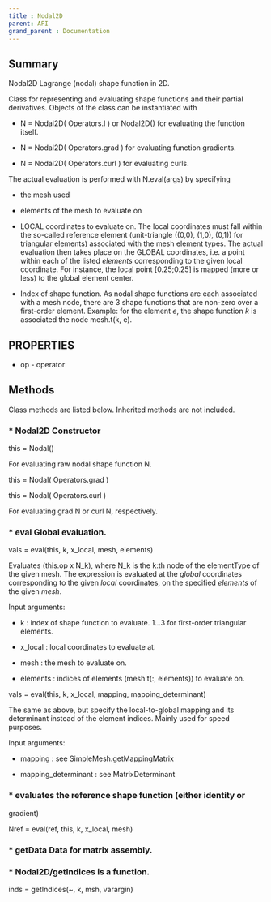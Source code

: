 ```yaml
---
title : Nodal2D
parent: API
grand_parent : Documentation
---
```

## Summary
Nodal2D Lagrange (nodal) shape function in 2D.

Class for representing and evaluating shape functions and their partial derivatives.
Objects of the class can be instantiated with

* N = Nodal2D( Operators.I ) or Nodal2D() for evaluating the function
itself.

* N = Nodal2D( Operators.grad ) for evaluating function gradients.

* N = Nodal2D( Operators.curl ) for evaluating curls.

The actual evaluation is performed with N.eval(args) by
specifying

* the mesh used

* elements of the mesh to evaluate on

* LOCAL coordinates to evaluate on. The local coordinates must fall
within the so-called reference element (unit-triangle ((0,0),
(1,0), (0,1)) for triangular elements) associated with the mesh
element types. The actual evaluation then takes place on the GLOBAL
coordinates, i.e. a point within each of the listed _elements_
corresponding to the given local coordinate. For instance, the
local point [0.25;0.25] is mapped (more or less) to the global element
center.

* Index of shape function. As nodal shape functions are each
associated with a mesh node, there are 3 shape functions that are
non-zero over a first-order element. Example: for the element _e_,
the shape function *k* is associated the node mesh.t(k, e).
## PROPERTIES
* op - operator

## Methods
Class methods are listed below. Inherited methods are not included.
### * Nodal2D Constructor

this = Nodal()

For evaluating raw nodal shape function N.

this = Nodal( Operators.grad )

this = Nodal( Operators.curl )

For evaluating grad N or curl N, respectively.

### * eval Global evaluation.

vals = eval(this, k, x_local, mesh, elements)

Evaluates (this.op x N_k), where N_k is the k:th node of
the elementType of the given mesh. The expression is
evaluated at the *global* coordinates
corresponding to the given *local* coordinates, on the
specified *elements* of the given _mesh_.

Input arguments:

* k : index of shape function to evaluate. 1...3 for
first-order triangular elements.

* x_local : local coordinates to evaluate at.

* mesh : the mesh to evaluate on.

* elements : indices of elements (mesh.t(:, elements))
to evaluate on.


vals = eval(this, k, x_local, mapping, mapping_determinant)

The same as above, but specify the local-to-global mapping
and its determinant instead of the element indices. Mainly
used for speed purposes.

Input arguments:

* mapping : see SimpleMesh.getMappingMatrix

* mapping_determinant : see MatrixDeterminant

### * evaluates the reference shape function (either identity or
gradient)

Nref = eval(ref, this, k, x_local, mesh)

### * getData Data for matrix assembly.

### * Nodal2D/getIndices is a function.
inds = getIndices(~, k, msh, varargin)

